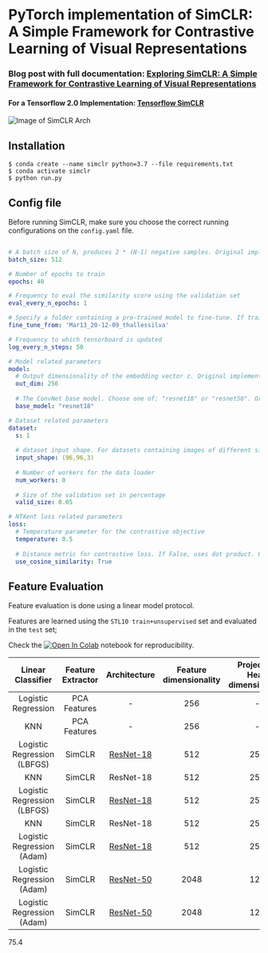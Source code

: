 # PyTorch implementation of SimCLR: A Simple Framework for Contrastive Learning of Visual Representations

### Blog post with full documentation: [Exploring SimCLR: A Simple Framework for Contrastive Learning of Visual Representations](https://sthalles.github.io/simple-self-supervised-learning/)

#### For a Tensorflow 2.0 Implementation: [Tensorflow SimCLR](https://github.com/sthalles/SimCLR-tensorflow)

![Image of SimCLR Arch](https://sthalles.github.io/assets/contrastive-self-supervised/cover.png)


## Installation

```
$ conda create --name simclr python=3.7 --file requirements.txt
$ conda activate simclr
$ python run.py
```

## Config file

Before running SimCLR, make sure you choose the correct running configurations on the ```config.yaml``` file.

```yaml

# A batch size of N, produces 2 * (N-1) negative samples. Original implementation uses a batch size of 8192
batch_size: 512 

# Number of epochs to train
epochs: 40

# Frequency to eval the similarity score using the validation set
eval_every_n_epochs: 1

# Specify a folder containing a pre-trained model to fine-tune. If training from scratch, pass None.
fine_tune_from: 'Mar13_20-12-09_thallessilva'

# Frequency to which tensorboard is updated
log_every_n_steps: 50

# Model related parameters
model:
  # Output dimensionality of the embedding vector z. Original implementation uses 2048
  out_dim: 256 
  
  # The ConvNet base model. Choose one of: "resnet18" or "resnet50". Original implementation uses resnet50
  base_model: "resnet18"

# Dataset related parameters
dataset:
  s: 1
  
  # dataset input shape. For datasets containing images of different size, this defines the final 
  input_shape: (96,96,3) 
  
  # Number of workers for the data loader
  num_workers: 0
  
  # Size of the validation set in percentage
  valid_size: 0.05

# NTXent loss related parameters
loss:
  # Temperature parameter for the contrastive objective
  temperature: 0.5 
  
  # Distance metric for contrastive loss. If False, uses dot product. Original implementation uses cosine similarity.
  use_cosine_similarity: True
```

## Feature Evaluation

Feature evaluation is done using a linear model protocol. 

Features are learned using the ```STL10 train+unsupervised``` set and evaluated in the ```test``` set;

Check the [![Open In Colab](https://colab.research.google.com/assets/colab-badge.svg)](https://github.com/sthalles/SimCLR/blob/master/feature_eval/linear_feature_eval.ipynb) notebook for reproducibility.


|      Linear Classifier      | Feature Extractor | Architecture | Feature dimensionality | Projection Head  dimensionality | Epochs | STL10 Top 1 |
|:---------------------------:|:-----------------:|:------------:|:----------------------:|:-------------------------------:|:------:|:-----------:|
|     Logistic Regression     |    PCA Features   |       -      |           256          |                -                |        |    36.0%    |
|             KNN             |    PCA Features   |       -      |           256          |                -                |        |    31.8%    |
| Logistic Regression (LBFGS) |       SimCLR      |   [ResNet-18](https://drive.google.com/open?id=1c4eVon0sUd-ChVhH6XMpF6nCngNJsAPk)  |           512          |               256               |   40   |    70.3%    |
|             KNN             |       SimCLR      |   ResNet-18  |           512          |               256               |   40   |    66.2%    |
| Logistic Regression (LBFGS) |       SimCLR      |   [ResNet-18](https://drive.google.com/open?id=1L0yoeY9i2mzDcj69P4slTWb-cfr3PyoT)  |           512          |               256               |   80   |    72.9%    |
|             KNN             |       SimCLR      |   ResNet-18  |           512          |               256               |   80   |    69.8%    |
| Logistic Regression (Adam) |       SimCLR      |   [ResNet-18](https://drive.google.com/open?id=1SgMCbzp1fXoqUFDJcnlb7hmwqjUvGusd)  |           512          |               256               |   80   |    75.4%    |
|  Logistic Regression (Adam) |       SimCLR      |   [ResNet-50](https://drive.google.com/open?id=1TZqBNTFCsO-mxAiR-zJeyupY-J2gA27Q)  |          2048          |               128               |   40   |    74.6%    |
|  Logistic Regression (Adam) |       SimCLR      |   [ResNet-50](https://drive.google.com/open?id=1is1wkBRccHdhSKQnPUTQoaFkVNSaCb35)  |          2048          |               128               |   80   |    77.3%    |


75.4
